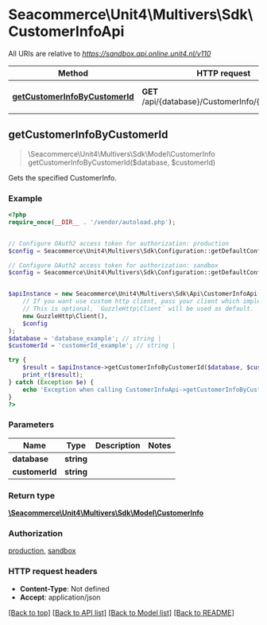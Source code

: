 # Seacommerce\Unit4\Multivers\Sdk\CustomerInfoApi

All URIs are relative to *https://sandbox.api.online.unit4.nl/v110*

Method | HTTP request | Description
------------- | ------------- | -------------
[**getCustomerInfoByCustomerId**](CustomerInfoApi.md#getCustomerInfoByCustomerId) | **GET** /api/{database}/CustomerInfo/{customerId} | Gets the specified CustomerInfo.



## getCustomerInfoByCustomerId

> \Seacommerce\Unit4\Multivers\Sdk\Model\CustomerInfo getCustomerInfoByCustomerId($database, $customerId)

Gets the specified CustomerInfo.

### Example

```php
<?php
require_once(__DIR__ . '/vendor/autoload.php');


// Configure OAuth2 access token for authorization: production
$config = Seacommerce\Unit4\Multivers\Sdk\Configuration::getDefaultConfiguration()->setAccessToken('YOUR_ACCESS_TOKEN');

// Configure OAuth2 access token for authorization: sandbox
$config = Seacommerce\Unit4\Multivers\Sdk\Configuration::getDefaultConfiguration()->setAccessToken('YOUR_ACCESS_TOKEN');


$apiInstance = new Seacommerce\Unit4\Multivers\Sdk\Api\CustomerInfoApi(
    // If you want use custom http client, pass your client which implements `GuzzleHttp\ClientInterface`.
    // This is optional, `GuzzleHttp\Client` will be used as default.
    new GuzzleHttp\Client(),
    $config
);
$database = 'database_example'; // string | 
$customerId = 'customerId_example'; // string | 

try {
    $result = $apiInstance->getCustomerInfoByCustomerId($database, $customerId);
    print_r($result);
} catch (Exception $e) {
    echo 'Exception when calling CustomerInfoApi->getCustomerInfoByCustomerId: ', $e->getMessage(), PHP_EOL;
}
?>
```

### Parameters


Name | Type | Description  | Notes
------------- | ------------- | ------------- | -------------
 **database** | **string**|  |
 **customerId** | **string**|  |

### Return type

[**\Seacommerce\Unit4\Multivers\Sdk\Model\CustomerInfo**](../Model/CustomerInfo.md)

### Authorization

[production](../../README.md#production), [sandbox](../../README.md#sandbox)

### HTTP request headers

- **Content-Type**: Not defined
- **Accept**: application/json

[[Back to top]](#) [[Back to API list]](../../README.md#documentation-for-api-endpoints)
[[Back to Model list]](../../README.md#documentation-for-models)
[[Back to README]](../../README.md)

